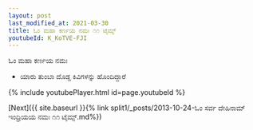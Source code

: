 ```yaml
---
layout: post
last_modified_at: 2021-03-30
title: ಓಂ ಮಹಾ ಕರ್ಣಯ ನಮಃ ೧೧ ಟೈಮ್ಸ್
youtubeId: K_KoTVE-FJI
---
```

 
 
 ಓಂ ಮಹಾ ಕರ್ಣಯ ನಮಃ  
 
 -  ಯಾರು ತುಂಬಾ ದೊಡ್ಡ ಕಿವಿಗಳನ್ನು ಹೊಂದಿದ್ದಾರೆ 
 
  
 
  
 
 
 
 
 
 


{% include youtubePlayer.html id=page.youtubeId %}
 
[Next]({{ site.baseurl }}{% link  split1/_posts/2013-10-24-ಓಂ ಸರ್ವ ದೇಹಿನಾಮ್ ಇಂದ್ರಿಯಯ ನಮಃ ೧೧ ಟೈಮ್ಸ್.md%})
 
